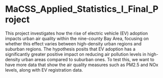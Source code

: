 # MaCSS_Applied_Statistics_I_Final_Project

This project investigates how the rise of electric vehicle (EV) adoption impacts urban air quality within the nine-county Bay Area, focusing on whether this effect varies between high-density urban regions and suburban regions. The hypothesis posits that EV adoption has a significantly greater positive impact on reducing air pollution levels in high-density urban areas compared to suburban ones. To test this, we want to have more data that show the air quality measures such as PM2.5 and NOx levels, along with EV registration data.
